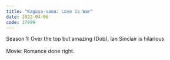 ```yaml
---
title: "Kaguya-sama: Love is War"
date: 2022-04-06
code: 37999
---
```

Season 1: Over the top but amazing (Dub), Ian Sinclair is hilarious\
\
Movie: Romance done right.